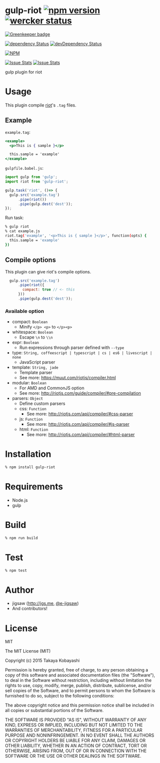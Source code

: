 gulp-riot  [![npm version](https://badge.fury.io/js/gulp-riot.svg)](http://badge.fury.io/js/gulp-riot) [![wercker status](https://app.wercker.com/status/be2b2fa4c806197c9cade9b1a5ff8308/s/master "wercker status")](https://app.wercker.com/project/bykey/be2b2fa4c806197c9cade9b1a5ff8308)
=========

[![Greenkeeper badge](https://badges.greenkeeper.io/e-jigsaw/gulp-riot.svg)](https://greenkeeper.io/)

[![dependency Status](https://david-dm.org/e-jigsaw/gulp-riot/status.svg)](https://david-dm.org/e-jigsaw/gulp-riot) [![devDependency Status](https://david-dm.org/e-jigsaw/gulp-riot/dev-status.svg)](https://david-dm.org/e-jigsaw/gulp-riot#info=devDependencies)

[![NPM](https://nodei.co/npm/gulp-riot.png?downloadRank=true&downloads=true)](https://www.npmjs.com/package/gulp-riot)

[![Issue Stats](http://issuestats.com/github/e-jigsaw/gulp-riot/badge/issue?style=flat)](http://issuestats.com/github/e-jigsaw/gulp-riot)
[![Issue Stats](http://issuestats.com/github/e-jigsaw/gulp-riot/badge/pr?style=flat)](http://issuestats.com/github/e-jigsaw/gulp-riot)

gulp plugin for riot

# Usage

This plugin compile [riot](https://github.com/muut/riotjs)'s `.tag` files.

## Example

`example.tag`:

```jsx
<example>
  <p>This is { sample }</p>

  this.sample = 'example'
</example>
```

`gulpfile.babel.js`:

```js
import gulp from 'gulp';
import riot from 'gulp-riot';

gulp.task('riot', ()=> {
  gulp.src('example.tag')
      .pipe(riot())
      .pipe(gulp.dest('dest'));
});
```

Run task:

```sh
% gulp riot
% cat example.js
riot.tag('example', '<p>This is { sample }</p>', function(opts) {
  this.sample = 'example'
})
```

## Compile options

This plugin can give riot's compile options.

```js
  gulp.src('example.tag')
      .pipe(riot({
        compact: true // <- this
      }))
      .pipe(gulp.dest('dest'));
```

### Available option

* compact: `Boolean`
  * Minify `</p> <p>` to `</p><p>`
* whitespace: `Boolean`
  * Escape `\n` to `\\n`
* expr: `Boolean`
  * Run expressions through parser defined with `--type`
* type: `String, coffeescript | typescript | cs | es6 | livescript | none`
  * JavaScript parser
* template: `String, jade`
  * Template parser
  * See more: https://muut.com/riotjs/compiler.html
* modular: `Boolean`
  * For AMD and CommonJS option
  * See more: http://riotjs.com/guide/compiler/#pre-compilation
* parsers: `Object`
  * Define custom parsers
  * css: `Function`
    * See more: http://riotjs.com/api/compiler/#css-parser
  * js: `Function`
    * See more: http://riotjs.com/api/compiler/#js-parser
  * html: `Function`
    * See more: http://riotjs.com/api/compiler/#html-parser


# Installation

```sh
% npm install gulp-riot
```

# Requirements

* Node.js
* gulp

# Build

```sh
% npm run build
```

# Test

```sh
% npm test
```

# Author

* jigsaw (http://jgs.me, [@e-jigsaw](http://github.com/e-jigsaw))
* And contributors!

# License

MIT

The MIT License (MIT)

Copyright (c) 2015 Takaya Kobayashi

Permission is hereby granted, free of charge, to any person obtaining a copy of this software and associated documentation files (the "Software"), to deal in the Software without restriction, including without limitation the rights to use, copy, modify, merge, publish, distribute, sublicense, and/or sell copies of the Software, and to permit persons to whom the Software is furnished to do so, subject to the following conditions:

The above copyright notice and this permission notice shall be included in all copies or substantial portions of the Software.

THE SOFTWARE IS PROVIDED "AS IS", WITHOUT WARRANTY OF ANY KIND, EXPRESS OR IMPLIED, INCLUDING BUT NOT LIMITED TO THE WARRANTIES OF MERCHANTABILITY, FITNESS FOR A PARTICULAR PURPOSE AND NONINFRINGEMENT. IN NO EVENT SHALL THE AUTHORS OR COPYRIGHT HOLDERS BE LIABLE FOR ANY CLAIM, DAMAGES OR OTHER LIABILITY, WHETHER IN AN ACTION OF CONTRACT, TORT OR OTHERWISE, ARISING FROM, OUT OF OR IN CONNECTION WITH THE SOFTWARE OR THE USE OR OTHER DEALINGS IN THE SOFTWARE.
